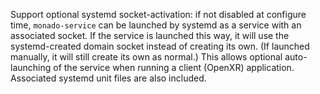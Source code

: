 Support optional systemd socket-activation: if not disabled at configure time,
`monado-service` can be launched by systemd as a service with an associated
socket. If the service is launched this way, it will use the systemd-created
domain socket instead of creating its own. (If launched manually, it will still
create its own as normal.) This allows optional auto-launching of the service
when running a client (OpenXR) application. Associated systemd unit files are
also included.
